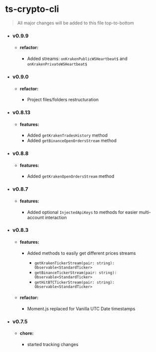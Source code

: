 # ts-crypto-cli

> All major changes will be added to this file top-to-bottom

- ### v0.9.9
    - #### refactor:
        - Added streams: `onKrakenPublicWSHeartbeat$` and `onKrakenPrivateWSHeartbeat$`

- ### v0.9.0
    - #### refactor:
        - Project files/folders restructuration

- ### v0.8.13
    - #### features:
        - Added `getKrakenTradesHistory` method
        - Added `getBinanceOpenOrdersStream` method

- ### v0.8.8

    - #### features:
        - Added `getKrakenOpenOrdersStream` method

- ### v0.8.7
    - #### features:
        - Added optional `InjectedApiKeys` to methods for easier multi-account interaction

- ### v0.8.3
    - #### features:
        - Added methods to easily get different prices streams

            * `getKrakenTickerStream(pair: string): Observable<StandardTicker>`
            * `getBinanceTickerStream(pair: string): Observable<StandardTicker>`
            * `getHitBTCTickerStream(pair: string): Observable<StandardTicker>`
    - #### refactor:
        - Moment.js replaced for Vanilla UTC Date timestamps

- ### v0.7.5
    - #### chore:
        - started tracking changes
